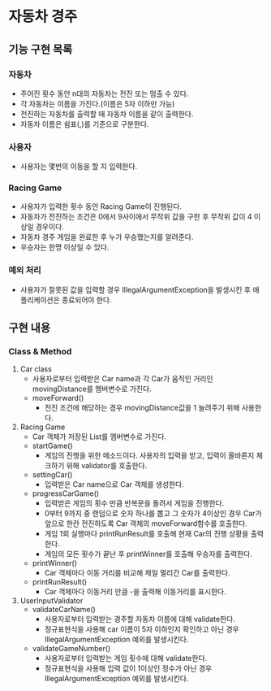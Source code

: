 # 자동차 경주

## 기능 구현 목록
### 자동차
- 주어진 횟수 동안 n대의 자동차는 전진 또는 멈출 수 있다.
- 각 자동차는 이름을 가진다.(이름은 5자 이하만 가능)
- 전진하는 자동차를 출력할 때 자동차 이름을 같이 출력한다.
- 자동차 이름은 쉼표(,)를 기준으로 구분한다.

### 사용자
- 사용자는 몇번의 이동을 할 지 입력한다.

### Racing Game
- 사용자가 입력한 횟수 동안 Racing Game이 진행된다.
- 자동차가 전진하는 조건은 0에서 9사이에서 무작위 값을 구한 후 무작위 값이 4 이상일 경우이다.
- 자동차 경주 게임을 완료한 후 누가 우승했는지를 알려준다.
- 우승자는 한명 이상일 수 있다. 

### 예외 처리
- 사용자가 잘못된 값을 입력할 경우 IllegalArgumentException을 발생시킨 후 애플리케이션은 종료되어야 한다. 

## 구현 내용
### Class & Method
1. Car class
   - 사용자로부터 입력받은 Car name과 각 Car가 움직인 거리인 movingDistance를 멤버변수로 가진다.
   - moveForward()
     - 전진 조건에 해당하는 경우 movingDistance값을 1 늘려주기 위해 사용한다. 
2. Racing Game
   - Car 객체가 저장된 List를 멤버변수로 가진다. 
   - startGame()
     - 게임의 진행을 위한 메소드이다. 사용자의 입력을 받고, 입력이 올바른지 체크하기 위해 validator를 호출한다.
   - settingCar()
     - 입력받은 Car name으로 Car 객체를 생성한다.
   - progressCarGame()
     - 입력받은 게임의 횟수 만큼 반복문을 돌려서 게임을 진행한다. 
     - 0부터 9까지 중 랜덤으로 숫자 하나를 뽑고 그 숫자가 4이상인 경우 Car가 앞으로 한칸 전진하도록 Car 객체의 moveForward함수를 호출한다.
     - 게임 1회 실행마다 printRunResult를 호출해 현재 Car의 진행 상황을 출력한다.
     - 게임의 모든 횟수가 끝난 후 printWinner를 호출해 우승자를 출력한다.
   - printWinner()
     - Car 객체마다 이동 거리를 비교해 제일 멀리간 Car를 출력한다. 
   - printRunResult()
     - Car 객체마다 이동거리 만큼 -을 출력해 이동거리를 표시한다.
3. UserInputValidator
   - validateCarName()
     - 사용자로부터 입력받는 경주할 자동차 이름에 대해 validate한다.
     - 정규표현식을 사용해 car 이름이 5자 이하인지 확인하고 아닌 경우 IllegalArgumentException 예외를 발생시킨다.
   - validateGameNumber()
     - 사용자로부터 입력받는 게임 횟수에 대해 validate한다.
     - 정규표현식을 사용해 입력 값이 1이상인 정수가 아닌 경우 IllegalArgumentException 예외를 발생시킨다. 